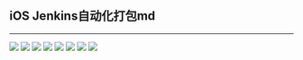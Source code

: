 ## iOS  Jenkins自动化打包md

---


![](https://wx3.sinaimg.cn/mw690/6c63902cgy1fyb1orn9xvj20s30iodhk.jpg)
![](https://wx2.sinaimg.cn/mw690/6c63902cgy1fyb1orluq2j20qf0h0abm.jpg)
![](https://wx1.sinaimg.cn/mw690/6c63902cgy1fyb1ormpmvj20q80gi404.jpg)
![](https://wx4.sinaimg.cn/mw690/6c63902cgy1fyb1ork0u2j20q70cmwfr.jpg)
![](https://wx3.sinaimg.cn/mw690/6c63902cgy1fyb1oriu82j20q109kmxy.jpg)
![](https://wx1.sinaimg.cn/mw690/6c63902cgy1fyb1oroqh9j20ps0e7765.jpg)
![](https://wx1.sinaimg.cn/mw690/6c63902cgy1fyb1oroqh9j20ps0e7765.jpg)
![](https://wx4.sinaimg.cn/mw690/6c63902cgy1fyb1orjd3rj20qd0eyjsm.jpg)




 

